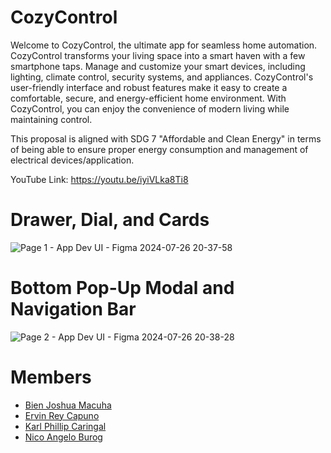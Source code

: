 # CozyControl

Welcome to CozyControl, the ultimate app for seamless home automation. CozyControl transforms your living space into a smart haven with a few smartphone taps. Manage and customize your smart devices, including lighting, climate control, security systems, and appliances. CozyControl's user-friendly interface and robust features make it easy to create a comfortable, secure, and energy-efficient home environment. With CozyControl, you can enjoy the convenience of modern living while maintaining control.

This proposal is aligned with SDG 7 "Affordable and Clean Energy" in terms of being able to ensure proper energy consumption and management of electrical devices/application.

YouTube Link:
https://youtu.be/iyiVLka8Ti8

# Drawer, Dial, and Cards
![Page 1 - App Dev UI - Figma 2024-07-26 20-37-58](https://github.com/user-attachments/assets/904f8411-aae3-448c-8f8f-ba5651a10671)

# Bottom Pop-Up Modal and Navigation Bar
![Page 2 - App Dev UI - Figma 2024-07-26 20-38-28](https://github.com/user-attachments/assets/601e4e2a-3c04-4048-a500-9dac268e389e)

# Members
- [Bien Joshua Macuha](https://github.com/bienjoshuaa)
- [Ervin Rey Capuno](https://github.com/Ervin-Capuno)
- [Karl Phillip Caringal](https://github.com/caringalkarl)
- [Nico Angelo Burog](https://github.com/NicoAngeloBurog)
